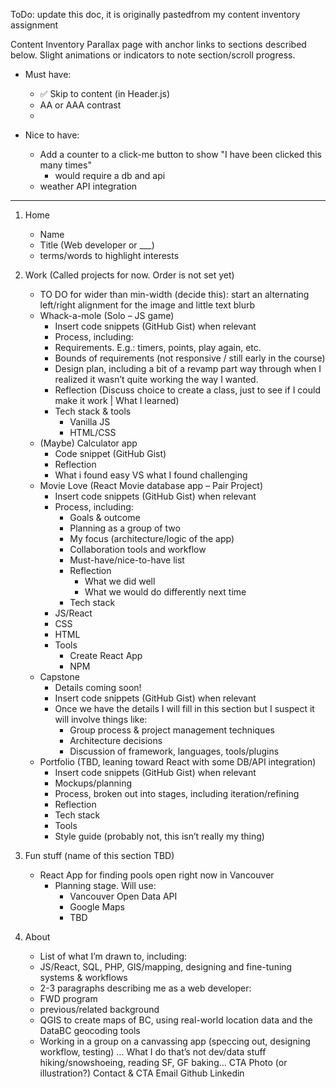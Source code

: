 ToDo: update this doc, it is originally pastedfrom my content inventory assignment

Content Inventory
Parallax page with anchor links to sections described below.
Slight animations or indicators to note section/scroll progress.

-   Must have:

    -   :white_check_mark: Skip to content (in Header.js)
    -   AA or AAA contrast
    -

-   Nice to have:
    -   Add a counter to a click-me button to show "I have been clicked this many times"
        -   would require a db and api
    -   weather API integration 

---

1. Home

    - Name
    - Title (Web developer or \_\_\_)
    - terms/words to highlight interests

2. Work (Called projects for now. Order is not set yet)

    - TO DO for wider than min-width (decide this): start an alternating left/right alignment for the image and little text blurb

    * Whack-a-mole (Solo – JS game)
        - Insert code snippets (GitHub Gist) when relevant
        - Process, including:
        - Requirements. E.g.: timers, points, play again, etc.
        - Bounds of requirements (not responsive / still early in the course)
        - Design plan, including a bit of a revamp part way through when I realized it wasn’t quite working the way I wanted.
        - Reflection (Discuss choice to create a class, just to see if I could make it work | What I learned)
        - Tech stack & tools
            - Vanilla JS
            - HTML/CSS
    * (Maybe) Calculator app
        - Code snippet (GitHub Gist)
        - Reflection
        - What i found easy VS what I found challenging
    * Movie Love (React Movie database app – Pair Project)
        - Insert code snippets (GitHub Gist) when relevant
        - Process, including:
            - Goals & outcome
            - Planning as a group of two
            - My focus (architecture/logic of the app)
            - Collaboration tools and workflow
            - Must-have/nice-to-have list
            - Reflection
                - What we did well
                - What we would do differently next time
            - Tech stack
        - JS/React
        - CSS
        - HTML
        - Tools
            - Create React App
            - NPM

    -   Capstone
        -   Details coming soon!
        -   Insert code snippets (GitHub Gist) when relevant
        -   Once we have the details I will fill in this section but I suspect it will involve things like:
            -   Group process & project management techniques
            -   Architecture decisions
            -   Discussion of framework, languages, tools/plugins
    -   Portfolio (TBD, leaning toward React with some DB/API integration)
        -   Insert code snippets (GitHub Gist) when relevant
        -   Mockups/planning
        -   Process, broken out into stages, including iteration/refining
        -   Reflection
        -   Tech stack
        -   Tools
        -   Style guide (probably not, this isn’t really my thing)

4.  Fun stuff (name of this section TBD)


    -   React App for finding pools open right now in Vancouver
        -   Planning stage. Will use:
            -   Vancouver Open Data API
            -   Google Maps
            -   TBD

3. About
    - List of what I’m drawn to, including:
    - JS/React, SQL, PHP, GIS/mapping, designing and fine-tuning systems & workflows
    - 2-3 paragraphs describing me as a web developer:
    - FWD program
    - previous/related background
    - QGIS to create maps of BC, using real-world location data and the DataBC geocoding tools
    - Working in a group on a canvassing app (speccing out, designing workflow, testing)
      …
      What I do that’s not dev/data stuff
      hiking/snowshoeing, reading SF, GF baking…
      CTA
      Photo (or illustration?)
      Contact & CTA
      Email
      Github
      Linkedin
